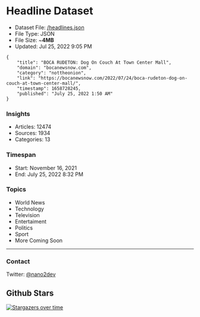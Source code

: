 # Headline Dataset

- Dataset File: [/headlines.json](https://raw.githubusercontent.com/fwd/news/master/headlines.json) 
- File Type: JSON
- File Size: ~**4MB**
- Updated: Jul 25, 2022 9:05 PM

```
{
    "title": "BOCA RUDETON: Dog On Couch At Town Center Mall",
    "domain": "bocanewsnow.com",
    "category": "nottheonion",
    "link": "https://bocanewsnow.com/2022/07/24/boca-rudeton-dog-on-couch-at-town-center-mall/",
    "timestamp": 1658728245,
    "published": "July 25, 2022 1:50 AM"
}
```

### Insights

- Articles: 12474
- Sources: 1934
- Categories: 13

### Timespan

- Start: November 16, 2021
- End: July 25, 2022 8:32 PM

### Topics

- World News
- Technology
- Television
- Entertaiment
- Politics
- Sport
- More Coming Soon

---

### Contact 

Twitter: [@nano2dev](https://twitter.com/nano2dev)

## Github Stars

[![Stargazers over time](https://starchart.cc/fwd/news.svg)](https://starchart.cc/fwd/news)
	